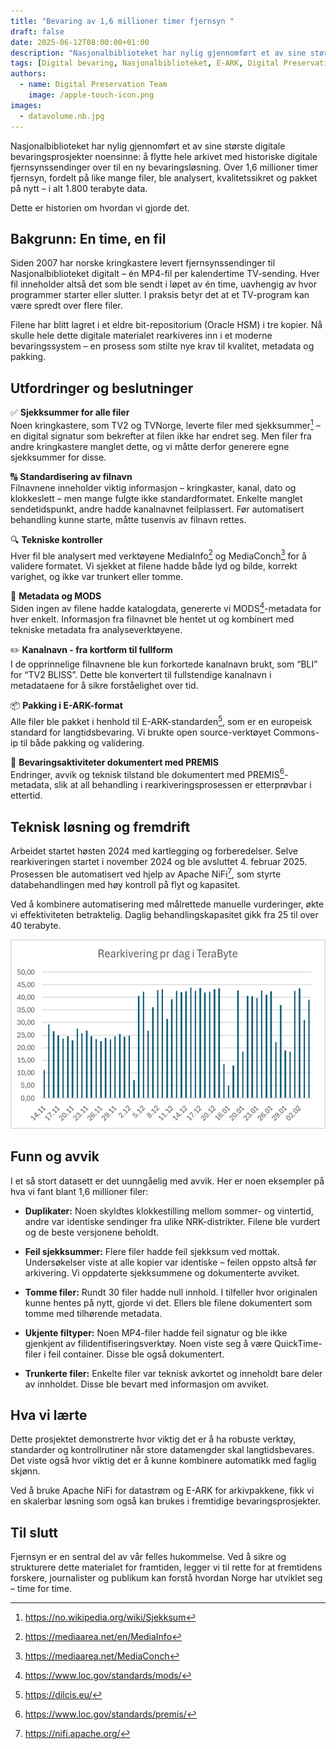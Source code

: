 ```yaml
---
title: "Bevaring av 1,6 millioner timer fjernsyn "
draft: false
date: 2025-06-12T08:00:00+01:00
description: "Nasjonalbiblioteket har nylig gjennomført et av sine største digitale bevaringsprosjekter noensinne: å flytte hele arkivet med historiske digitale fjernsynssendinger over til en ny bevaringsløsning."
tags: [Digital bevaring, Nasjonalbiblioteket, E-ARK, Digital Preservation Services, OAIS, Sikkerhet, Automatisering, Fjernsyn, Rearkivering, Sjekksum]
authors: 
  - name: Digital Preservation Team
    image: /apple-touch-icon.png
images: 
  - datavolume.nb.jpg
---
```

Nasjonalbiblioteket har nylig gjennomført et av sine største digitale bevaringsprosjekter noensinne: å flytte hele arkivet med historiske digitale fjernsynssendinger over til en ny bevaringsløsning. Over 1,6 millioner timer fjernsyn, fordelt på like mange filer, ble analysert, kvalitetssikret og pakket på nytt – i alt 1.800 terabyte data. 

Dette er historien om hvordan vi gjorde det. 

## Bakgrunn: En time, en fil 

Siden 2007 har norske kringkastere levert fjernsynssendinger til Nasjonalbiblioteket digitalt – én MP4-fil per kalendertime TV-sending. Hver fil inneholder altså det som ble sendt i løpet av én time, uavhengig av hvor programmer starter eller slutter. I praksis betyr det at et TV-program kan være spredt over flere filer. 

Filene har blitt lagret i et eldre bit-repositorium (Oracle HSM) i tre kopier. Nå skulle hele dette digitale materialet rearkiveres inn i et moderne bevaringssystem – en prosess som stilte nye krav til kvalitet, metadata og pakking. 

## Utfordringer og beslutninger
✅ **Sjekksummer for alle filer** <br> Noen kringkastere, som TV2 og TVNorge, leverte filer med sjekksummer[^1] – en digital signatur som bekrefter at filen ikke har endret seg. Men filer fra andre kringkastere manglet dette, og vi måtte derfor generere egne sjekksummer for disse. 

🔠 **Standardisering av filnavn** <br> Filnavnene inneholder viktig informasjon – kringkaster, kanal, dato og klokkeslett – men mange fulgte ikke standardformatet. Enkelte manglet sendetidspunkt, andre hadde kanalnavnet feilplassert. Før automatisert behandling kunne starte, måtte tusenvis av filnavn rettes. 

🔍 **Tekniske kontroller** <br> Hver fil ble analysert med verktøyene MediaInfo[^2] og MediaConch[^3] for å validere formatet. Vi sjekket at filene hadde både lyd og bilde, korrekt varighet, og ikke var trunkert eller tomme. 

📄 **Metadata og MODS** <br> Siden ingen av filene hadde katalogdata, genererte vi MODS[^4]-metadata for hver enkelt. Informasjon fra filnavnet ble hentet ut og kombinert med tekniske metadata fra analyseverktøyene. 

✏️ **Kanalnavn - fra kortform til fullform** <br> I de opprinnelige filnavnene ble kun forkortede kanalnavn brukt, som “BLI” for “TV2 BLISS”. Dette ble konvertert til fullstendige kanalnavn i metadataene for å sikre forståelighet over tid. 

📦 **Pakking i E-ARK-format** <br> Alle filer ble pakket i henhold til E-ARK-standarden[^5], som er en europeisk standard for langtidsbevaring. Vi brukte open source-verktøyet Commons-ip til både pakking og validering. 

📝 **Bevaringsaktiviteter dokumentert med PREMIS** <br> Endringer, avvik og teknisk tilstand ble dokumentert med PREMIS[^6]-metadata, slik at all behandling i rearkiveringsprosessen er etterprøvbar i ettertid. 

## Teknisk løsning og fremdrift

Arbeidet startet høsten 2024 med kartlegging og forberedelser. Selve rearkiveringen startet i november 2024 og ble avsluttet 4. februar 2025. Prosessen ble automatisert ved hjelp av Apache NiFi[^7], som styrte databehandlingen med høy kontroll på flyt og kapasitet. 

Ved å kombinere automatisering med målrettede manuelle vurderinger, økte vi effektiviteten betraktelig. Daglig behandlingskapasitet gikk fra 25 til over 40 terabyte.

![Rearkivering pr dag i TeraByte](datavolume.nb.jpg "Oversikt over datavolum rearkivert pr dag. 1 TeraByte = 1.000 GigaByte")

## Funn og avvik

I et så stort datasett er det uunngåelig med avvik. Her er noen eksempler på hva vi fant blant 1,6 millioner filer: 
- **Duplikater:** Noen skyldtes klokkestilling mellom sommer- og vintertid, andre var identiske sendinger fra ulike NRK-distrikter. Filene ble vurdert og de beste versjonene beholdt. 

- **Feil sjekksummer:** Flere filer hadde feil sjekksum ved mottak. Undersøkelser viste at alle kopier var identiske – feilen oppsto altså før arkivering. Vi oppdaterte sjekksummene og dokumenterte avviket. 

- **Tomme filer:** Rundt 30 filer hadde null innhold. I tilfeller hvor originalen kunne hentes på nytt, gjorde vi det. Ellers ble filene dokumentert som tomme med tilhørende metadata. 

- **Ukjente filtyper:** Noen MP4-filer hadde feil signatur og ble ikke gjenkjent av filidentifiseringsverktøy. Noen viste seg å være QuickTime-filer i feil container. Disse ble også dokumentert. 

- **Trunkerte filer:** Enkelte filer var teknisk avkortet og inneholdt bare deler av innholdet. Disse ble bevart med informasjon om avviket. 

## Hva vi lærte 

Dette prosjektet demonstrerte hvor viktig det er å ha robuste verktøy, standarder og kontrollrutiner når store datamengder skal langtidsbevares. Det viste også hvor viktig det er å kunne kombinere automatikk med faglig skjønn. 

Ved å bruke Apache NiFi for datastrøm og E-ARK for arkivpakkene, fikk vi en skalerbar løsning som også kan brukes i fremtidige bevaringsprosjekter. 

## Til slutt 

Fjernsyn er en sentral del av vår felles hukommelse. Ved å sikre og strukturere dette materialet for framtiden, legger vi til rette for at fremtidens forskere, journalister og publikum kan forstå hvordan Norge har utviklet seg – time for time. 


[^1]: https://no.wikipedia.org/wiki/Sjekksum 
[^2]: https://mediaarea.net/en/MediaInfo
[^3]: https://mediaarea.net/MediaConch
[^4]: https://www.loc.gov/standards/mods/
[^5]: https://dilcis.eu/ 
[^6]: https://www.loc.gov/standards/premis/
[^7]: https://nifi.apache.org/

